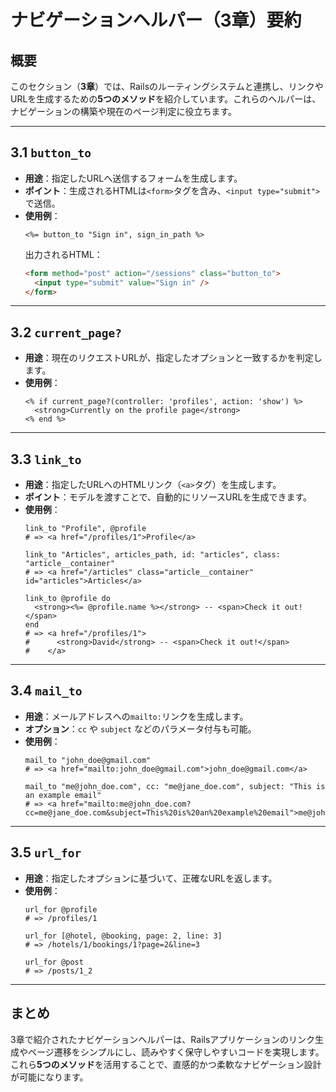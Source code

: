 # ナビゲーションヘルパー（3章）要約

## 概要
このセクション（**3章**）では、Railsのルーティングシステムと連携し、リンクやURLを生成するための**5つのメソッド**を紹介しています。これらのヘルパーは、ナビゲーションの構築や現在のページ判定に役立ちます。

---

## 3.1 `button_to`
- **用途**：指定したURLへ送信するフォームを生成します。
- **ポイント**：生成されるHTMLは`<form>`タグを含み、`<input type="submit">`で送信。
- **使用例**：
  ```erb
  <%= button_to "Sign in", sign_in_path %>
  ```
  出力されるHTML：
  ```html
  <form method="post" action="/sessions" class="button_to">
    <input type="submit" value="Sign in" />
  </form>
  ```

---

## 3.2 `current_page?`
- **用途**：現在のリクエストURLが、指定したオプションと一致するかを判定します。
- **使用例**：
  ```erb
  <% if current_page?(controller: 'profiles', action: 'show') %>
    <strong>Currently on the profile page</strong>
  <% end %>
  ```

---

## 3.3 `link_to`
- **用途**：指定したURLへのHTMLリンク（`<a>`タグ）を生成します。
- **ポイント**：モデルを渡すことで、自動的にリソースURLを生成できます。
- **使用例**：
  ```erb
  link_to "Profile", @profile
  # => <a href="/profiles/1">Profile</a>

  link_to "Articles", articles_path, id: "articles", class: "article__container"
  # => <a href="/articles" class="article__container" id="articles">Articles</a>

  link_to @profile do
    <strong><%= @profile.name %></strong> -- <span>Check it out!</span>
  end
  # => <a href="/profiles/1">
  #      <strong>David</strong> -- <span>Check it out!</span>
  #    </a>
  ```

---

## 3.4 `mail_to`
- **用途**：メールアドレスへの`mailto:`リンクを生成します。
- **オプション**：`cc` や `subject` などのパラメータ付与も可能。
- **使用例**：
  ```erb
  mail_to "john_doe@gmail.com"
  # => <a href="mailto:john_doe@gmail.com">john_doe@gmail.com</a>

  mail_to "me@john_doe.com", cc: "me@jane_doe.com", subject: "This is an example email"
  # => <a href="mailto:me@john_doe.com?cc=me@jane_doe.com&subject=This%20is%20an%20example%20email">me@john_doe.com</a>
  ```

---

## 3.5 `url_for`
- **用途**：指定したオプションに基づいて、正確なURLを返します。
- **使用例**：
  ```erb
  url_for @profile
  # => /profiles/1

  url_for [@hotel, @booking, page: 2, line: 3]
  # => /hotels/1/bookings/1?page=2&line=3

  url_for @post
  # => /posts/1_2
  ```

---

## まとめ
3章で紹介されたナビゲーションヘルパーは、Railsアプリケーションのリンク生成やページ遷移をシンプルにし、読みやすく保守しやすいコードを実現します。これら**5つのメソッド**を活用することで、直感的かつ柔軟なナビゲーション設計が可能になります。

